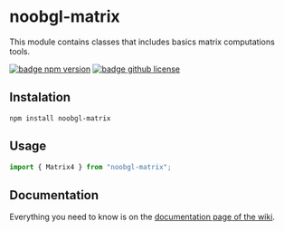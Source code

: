 # noobgl-matrix
This module contains classes that includes basics matrix computations tools.

[![badge npm version][badge npm version]][npm link]
[![badge github license]][badge github license]

## Instalation

```node
npm install noobgl-matrix
```

## Usage

```javascript
import { Matrix4 } from "noobgl-matrix";
```

## Documentation

Everything you need to know is on the [documentation page of the wiki](https://github.com/noobgl/noobgl-matrix/wiki/Documentation).


[npm link]: https://www.npmjs.com/package/noobgl-matrix
[github license]: https://github.com/noobgl/noobgl-matrix/blob/master/LICENSE
[badge npm version]: https://img.shields.io/npm/v/noobgl-matrix.svg
[badge github license]: https://img.shields.io/github/license/noobgl/noobgl-matrix.svg
